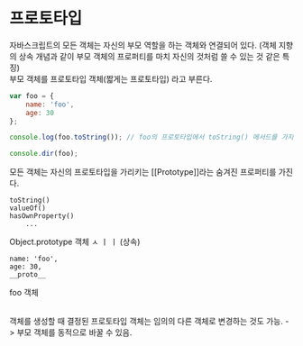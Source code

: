 # 프로토타입

자바스크립트의 모든 객체는 자신의 부모 역할을 하는 객체와 연결되어 있다.
 (객체 지향의 상속 개념과 같이 부모 객체의 프로퍼티를 마치 자신의 것처럼 쓸 수 있는 것 같은 특징)
<br/>
부모 객체를 프로토타입 객체(짧게는 프로토타입) 라고 부른다.

```javascript
var foo = {
	name: 'foo',
	age: 30
};

console.log(foo.toString()); // foo의 프로토타입에서 toString() 메서드를 가지고 옴

console.dir(foo);
```

모든 객체는 자신의 프로토타입을 가리키는 [[Prototype]]라는 숨겨진 프로퍼티를 가진다.

```
toString()
valueOf()
hasOwnProperty()
	...
```
Object.prototype 객체
ㅅ
ㅣ
ㅣ
(상속)
```
name: 'foo',
age: 30,
__proto__
```
foo 객체

<br/>
객체를 생성할 때 결정된 프로토타입 객체는 임의의 다른 객체로 변경하는 것도 가능. -> 부모 객체를 동적으로 바꿀 수 있음.

